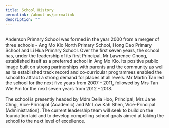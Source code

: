```yaml
---
title: School History
permalink: /about-us/permalink
description: ""
---
```

<div class="lo_main_mid">
<div class="content_area">
<div class="mid mCustomScrollbar _mCS_1">
<div id="mCSB_1" class="mCustomScrollBox mCS-rounded-dark mCSB_vertical mCSB_inside" tabindex="0">
<div id="mCSB_1_container" class="mCSB_container" dir="ltr">
<div class="pagecontent_box">
<div id="_ptod_49215" class="description ive_editable ive_ptod ive_content"><img src="https://andersonpri.moe.edu.sg/qql/slot/u196/images/aboutus/history_img1.jpg" alt="" /><br /><br />
<div>Anderson Primary School was formed in the year 2000 from a merger of three schools - Ang Mo Kio North Primary School, Hong Dao Primary School and Li Hua Primary School. Over the first seven years, the school has, under the leadership of its first Principal, Mr Lawrence Chong, established itself as a preferred school in Ang Mo Kio. Its positive public image built on strong partnerships with parents and the community as well as its established track record and co-curricular programmes enabled the school to attract a strong demand for places at all levels. Mr Martin Tan led the school for the next five years from 2007 &ndash; 2011, followed by Mrs Tan Wie Pin for the next seven years from 2012 - 2018.<br /><br /></div>
<div>The school is presently headed by Mdm Delia Hoo, Principal, Mrs Jane Chng, Vice-Principal (Academic) and Mr Low Kah Shen, Vice-Principal (Administration). The current leadership team will seek to build on the foundation laid and to develop compelling school goals aimed at taking the school to the next level of excellence.</div>
<br /><img src="https://andersonpri.moe.edu.sg/qql/slot/u196/images/aboutus/history_img2.jpg" alt="" /></div>
</div>
</div>
</div>
</div>
</div>